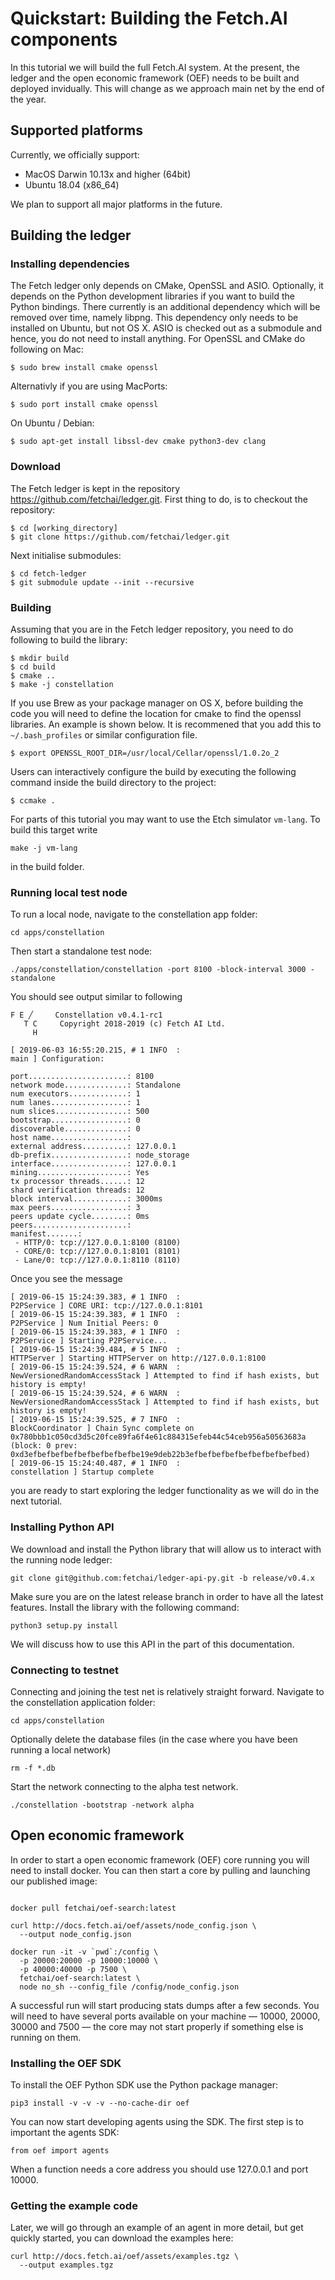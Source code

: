 # Quickstart: Building the Fetch.AI components

In this tutorial we will build the full Fetch.AI system. At the present, the ledger and the open economic framework (OEF) needs to be built and deployed invidually. This will change as we approach main net by the end of the year.


## Supported platforms
Currently, we officially support:

- MacOS Darwin 10.13x and higher (64bit)
- Ubuntu 18.04 (x86_64)

We plan to support all major platforms in the future. 

## Building the ledger


### Installing dependencies
The Fetch ledger only depends on CMake, OpenSSL and ASIO. Optionally, it depends on the Python development libraries if you want to build the Python bindings. There currently is an additional dependency which will be removed over time, namely libpng. This dependency only needs to be installed on Ubuntu, but not OS X. ASIO is checked out as a submodule and hence, you do not need to install anything. For OpenSSL and CMake do following on Mac:
```
$ sudo brew install cmake openssl
```
Alternativly if you are using MacPorts:
```
$ sudo port install cmake openssl
```
On Ubuntu / Debian:
```
$ sudo apt-get install libssl-dev cmake python3-dev clang
```

### Download
The Fetch ledger is kept in the repository https://github.com/fetchai/ledger.git. First thing to do, is to checkout the repository:
```
$ cd [working_directory]
$ git clone https://github.com/fetchai/ledger.git
```
Next initialise submodules:
```
$ cd fetch-ledger
$ git submodule update --init --recursive
```

### Building
Assuming that you are in the Fetch ledger repository, you need to do following to build the library:
```
$ mkdir build
$ cd build
$ cmake ..
$ make -j constellation
```
If you use Brew as your package manager on OS X, before building the code you will need to define the location for cmake to find the openssl libraries. An example is shown below. It is recommened that you add this to `~/.bash_profiles` or similar configuration file.
```
$ export OPENSSL_ROOT_DIR=/usr/local/Cellar/openssl/1.0.2o_2
```
Users can interactively configure the build by executing the following command inside the build directory to the project:
```
$ ccmake .
```
For parts of this tutorial you may want to use the Etch simulator `vm-lang`. To build this target write
```
make -j vm-lang
```
in the build folder.

### Running local test node
To run a local node, navigate to the constellation app folder:
```
cd apps/constellation
```
Then start a standalone test node:
```
./apps/constellation/constellation -port 8100 -block-interval 3000 -standalone
```
You should see output similar to following
```
F E ╱     Constellation v0.4.1-rc1
   T C     Copyright 2018-2019 (c) Fetch AI Ltd.
     H

[ 2019-06-03 16:55:20.215, # 1 INFO  :                                main ] Configuration:

port......................: 8100
network mode..............: Standalone
num executors.............: 1
num lanes.................: 1
num slices................: 500
bootstrap.................: 0
discoverable..............: 0
host name.................:
external address..........: 127.0.0.1
db-prefix.................: node_storage
interface.................: 127.0.0.1
mining....................: Yes
tx processor threads......: 12
shard verification threads: 12
block interval............: 3000ms
max peers.................: 3
peers update cycle........: 0ms
peers.....................:
manifest.......:
 - HTTP/0: tcp://127.0.0.1:8100 (8100)
 - CORE/0: tcp://127.0.0.1:8101 (8101)
 - Lane/0: tcp://127.0.0.1:8110 (8110)
```
Once you see the message
```
[ 2019-06-15 15:24:39.383, # 1 INFO  :                          P2PService ] CORE URI: tcp://127.0.0.1:8101
[ 2019-06-15 15:24:39.383, # 1 INFO  :                          P2PService ] Num Initial Peers: 0
[ 2019-06-15 15:24:39.383, # 1 INFO  :                          P2PService ] Starting P2PService...
[ 2019-06-15 15:24:39.484, # 5 INFO  :                          HTTPServer ] Starting HTTPServer on http://127.0.0.1:8100
[ 2019-06-15 15:24:39.524, # 6 WARN  :       NewVersionedRandomAccessStack ] Attempted to find if hash exists, but history is empty!
[ 2019-06-15 15:24:39.524, # 6 WARN  :       NewVersionedRandomAccessStack ] Attempted to find if hash exists, but history is empty!
[ 2019-06-15 15:24:39.525, # 7 INFO  :                    BlockCoordinator ] Chain Sync complete on 0x780bbb1c050cd3d5c20fce89fa6f4e61c884315efeb44c54ceb956a50563683a (block: 0 prev: 0xd3efbefbefbefbefbefbefbefbe19e9deb22b3efbefbefbefbefbefbefbefbed)
[ 2019-06-15 15:24:40.487, # 1 INFO  :                       constellation ] Startup complete
```
you are ready to start exploring the ledger functionality as we will do in the next tutorial.

### Installing Python API
We download and install the Python library that will allow us to interact with the running node ledger:
```
git clone git@github.com:fetchai/ledger-api-py.git -b release/v0.4.x
```
Make sure you are on the latest release branch in order to have all the latest features. Install the library with the following command:
```
python3 setup.py install
```
We will discuss how to use this API in the part of this documentation.

### Connecting to testnet
Connecting and joining the test net is relatively straight forward. Navigate to the constellation application folder:
```
cd apps/constellation
```
Optionally delete the database files (in the case where you have been running a local network)
```
rm -f *.db
```
Start the network connecting to the alpha test network.
```
./constellation -bootstrap -network alpha
```

## Open economic framework
In order to start a open economic framework (OEF) core running you will need to install docker. You can then start a core by pulling and launching our published image:
```

docker pull fetchai/oef-search:latest

curl http://docs.fetch.ai/oef/assets/node_config.json \
  --output node_config.json

docker run -it -v `pwd`:/config \
  -p 20000:20000 -p 10000:10000 \
  -p 40000:40000 -p 7500 \
  fetchai/oef-search:latest \
  node no_sh --config_file /config/node_config.json
```

A successful run will start producing stats dumps after a few seconds. You will need to have several ports available on your machine — 10000, 20000, 30000 and 7500 — the core may not start properly if something else is running on them.

### Installing the OEF SDK
To install the OEF Python SDK use the Python package manager:
```
pip3 install -v -v -v --no-cache-dir oef
```
You can now start developing agents using the SDK. The first step is to important the agents SDK:
```
from oef import agents
```
When a function needs a core address you should use 127.0.0.1 and port 10000.

### Getting the example code
Later, we will go through an example of an agent in more detail, but get quickly started, you can download the examples here:
```
curl http://docs.fetch.ai/oef/assets/examples.tgz \
  --output examples.tgz
```
